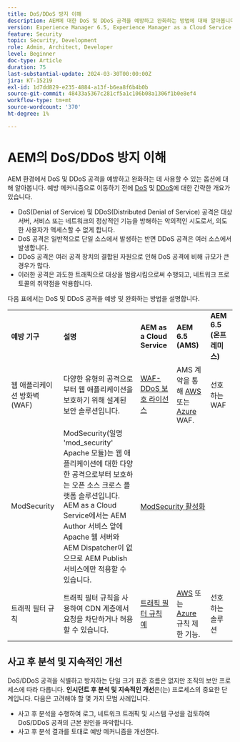 ```yaml
---
title: DoS/DDoS 방지 이해
description: AEM에 대한 DoS 및 DDoS 공격을 예방하고 완화하는 방법에 대해 알아봅니다.
version: Experience Manager 6.5, Experience Manager as a Cloud Service
feature: Security
topic: Security, Development
role: Admin, Architect, Developer
level: Beginner
doc-type: Article
duration: 75
last-substantial-update: 2024-03-30T00:00:00Z
jira: KT-15219
exl-id: 1d7dd829-e235-4884-a13f-b6ea8f6b4b0b
source-git-commit: 48433a5367c281cf5a1c106b08a1306f1b0e8ef4
workflow-type: tm+mt
source-wordcount: '370'
ht-degree: 1%

---
```


# AEM의 DoS/DDoS 방지 이해

AEM 환경에서 DoS 및 DDoS 공격을 예방하고 완화하는 데 사용할 수 있는 옵션에 대해 알아봅니다. 예방 메커니즘으로 이동하기 전에 [DoS](https://developer.mozilla.org/en-US/docs/Glossary/DOS_attack) 및 [DDoS](https://developer.mozilla.org/en-US/docs/Glossary/Distributed_Denial_of_Service)에 대한 간략한 개요가 있습니다.

- DoS(Denial of Service) 및 DDoS(Distributed Denial of Service) 공격은 대상 서버, 서비스 또는 네트워크의 정상적인 기능을 방해하는 악의적인 시도로서, 의도한 사용자가 액세스할 수 없게 합니다.
- DoS 공격은 일반적으로 단일 소스에서 발생하는 반면 DDoS 공격은 여러 소스에서 발생합니다.
- DDoS 공격은 여러 공격 장치의 결합된 자원으로 인해 DoS 공격에 비해 규모가 큰 경우가 많다.
- 이러한 공격은 과도한 트래픽으로 대상을 범람시킴으로써 수행되고, 네트워크 프로토콜의 취약점을 악용합니다.

다음 표에서는 DoS 및 DDoS 공격을 예방 및 완화하는 방법을 설명합니다.

<table>
    <tbody>
        <tr>
            <td><strong>예방 기구</strong></td>
            <td><strong>설명</strong></td>
            <td><strong>AEM as a Cloud Service</strong></td>
            <td><strong>AEM 6.5 (AMS)</strong></td>
            <td><strong>AEM 6.5 (온프레미스)</strong></td>
        </tr>
        <tr>
            <td>웹 애플리케이션 방화벽(WAF)</td>
            <td>다양한 유형의 공격으로부터 웹 애플리케이션을 보호하기 위해 설계된 보안 솔루션입니다.</td>
            <td>
            <a href="https://experienceleague.adobe.com/ko/docs/experience-manager-learn/cloud-service/security/traffic-filter-and-waf-rules/examples-and-analysis#waf-rules" target="_blank">WAF-DDoS 보호 라이선스</a></td>
            <td>AMS 계약을 통해 <a href="https://docs.aws.amazon.com/waf/" target="_blank">AWS</a> 또는 <a href="https://azure.microsoft.com/en-us/products/web-application-firewall" target="_blank">Azure</a> WAF.</td>
            <td>선호하는 WAF</td>
        </tr>
        <tr>
            <td>ModSecurity</td>
            <td>ModSecurity(일명 'mod_security' Apache 모듈)는 웹 애플리케이션에 대한 다양한 공격으로부터 보호하는 오픈 소스 크로스 플랫폼 솔루션입니다.<br/> AEM as a Cloud Service에서는 AEM Author 서비스 앞에 Apache 웹 서버와 AEM Dispatcher이 없으므로 AEM Publish 서비스에만 적용할 수 있습니다.</td>
            <td colspan="3"><a href="https://experienceleague.adobe.com/ko/docs/experience-manager-learn/foundation/security/modsecurity-crs-dos-attack-protection" target="_blank">ModSecurity 활성화 </a></td>
        </tr>
        <tr>
            <td>트래픽 필터 규칙</td>
            <td>트래픽 필터 규칙을 사용하여 CDN 계층에서 요청을 차단하거나 허용할 수 있습니다.</td>
            <td><a href="https://experienceleague.adobe.com/ko/docs/experience-manager-learn/cloud-service/security/traffic-filter-and-waf-rules/examples-and-analysis" target="_blank">트래픽 필터 규칙 예</a></td>
            <td><a href="https://docs.aws.amazon.com/waf/latest/developerguide/waf-rule-statement-type-rate-based.html" target="_blank">AWS</a> 또는 <a href="https://learn.microsoft.com/en-us/azure/web-application-firewall/ag/rate-limiting-overview" target="_blank">Azure</a> 규칙 제한 기능.</td>
            <td>선호하는 솔루션</td>
        </tr>
    </tbody>
</table>

## 사고 후 분석 및 지속적인 개선

DoS/DDoS 공격을 식별하고 방지하는 단일 크기 표준 흐름은 없지만 조직의 보안 프로세스에 따라 다릅니다. **인시던트 후 분석 및 지속적인 개선**&#x200B;은(는) 프로세스의 중요한 단계입니다. 다음은 고려해야 할 몇 가지 모범 사례입니다.

- 사고 후 분석을 수행하여 로그, 네트워크 트래픽 및 시스템 구성을 검토하여 DoS/DDoS 공격의 근본 원인을 파악합니다.
- 사고 후 분석 결과를 토대로 예방 메커니즘을 개선한다.

